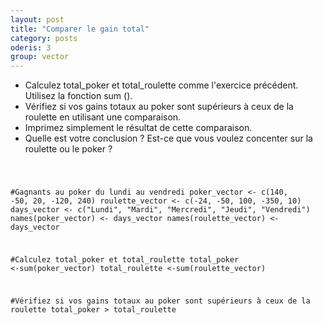 ```yaml
---
layout: post
title: "Comparer le gain total"
category: posts
oderis: 3
group: vector
---
```


- Calculez total_poker et total_roulette comme l'exercice précédent. Utilisez la fonction sum ().
- Vérifiez si vos gains totaux au poker sont supérieurs à ceux de la roulette en utilisant une comparaison. 
- Imprimez simplement le résultat de cette comparaison. 
- Quelle est votre conclusion ? Est-ce que vous voulez concenter sur la roulette ou le poker ?

<html>
<head>
<meta http-equiv="Content-Type" content="text/html; charset=utf-8" />
<style>
.dcl__index-module__console--2YAI1, .dcl__index-module__editor--m_p4P {font-size: 15px !important; }
.lm_header .lm_tab .lm_title {font-size: 15px !important;}
.dcl__Button-module__extra-small--2toEt, .dcl__Button-module__small--1VJc5 {font-size: 15px;}
</style>
</head>
        <body>
            <script type="text/javascript" src="//cdn.datacamp.com/dcl-react.js.gz"></script>
            <div data-datacamp-exercise data-lang="r">
            <code data-type="sample-code">

#Gagnants au poker du lundi au vendredi
poker_vector <- c(140, -50, 20, -120, 240)
roulette_vector <- c(-24, -50, 100, -350, 10)
days_vector <- c("Lundi", "Mardi", "Mercredi", "Jeudi", "Vendredi")
names(poker_vector) <- days_vector
names(roulette_vector) <- days_vector

#Calculez total_poker et total_roulette 
total_poker <-sum(poker_vector)
total_roulette <-sum(roulette_vector)

#Vérifiez si vos gains totaux au poker sont supérieurs à ceux de la roulette 
total_poker > total_roulette

</code>
</div>
</body>
</html>